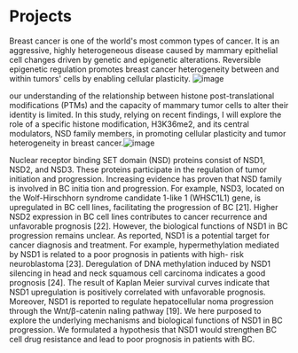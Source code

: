 # Projects
Breast cancer is one of the world's most common types of cancer. It is an aggressive, highly heterogeneous disease caused by mammary epithelial cell changes driven by genetic and epigenetic alterations. Reversible epigenetic regulation promotes breast cancer heterogeneity between and within tumors' cells by enabling cellular plasticity. 
![image](https://github.com/roisiegelman/Project/assets/166688546/e3e723d3-6f10-4aa7-87ad-461efc3558ea)

our understanding of the relationship between histone post-translational modifications (PTMs) and the capacity of mammary tumor cells to alter their identity is limited. In this study, relying on recent findings, I will explore the role of a specific histone modification, H3K36me2, and its central modulators, NSD family members, in promoting cellular plasticity and tumor heterogeneity in breast cancer.![image](https://github.com/roisiegelman/Project/assets/166688546/898795ce-b799-4cec-89cc-2ca37f4a3c0b)

Nuclear receptor binding SET domain (NSD) proteins consist of NSD1, NSD2, and NSD3. These proteins participate in the regulation of tumor initiation and progression. Increasing evidence has proven that NSD family is involved in BC initia
tion and progression. For example, NSD3, located on the Wolf-Hirschhorn syndrome candidate 1-like 1 (WHSC1L1) gene, is upregulated in BC cell lines, facilitating the progression of BC [21]. Higher NSD2 expression in BC cell lines contributes to cancer recurrence and unfavorable prognosis [22]. However, the biological functions of NSD1 in BC progression remains unclear. As reported, NSD1 is a potential target for cancer diagnosis and treatment. For example, hypermethylation mediated by NSD1 is related to a poor prognosis in patients with high- risk neuroblastoma [23]. Deregulation of DNA methylation induced by NSD1 silencing in head and neck squamous cell carcinoma indicates a good prognosis [24]. The result of Kaplan Meier survival curves indicate that NSD1 upregulation is positively correlated with unfavorable prognosis. Moreover, NSD1 is reported to regulate hepatocellular
noma progression through the Wnt/β-catenin
naling pathway [19].
We here purposed to explore the underlying mechanisms and biological functions of NSD1 in BC progression. We formulated a hypothesis that NSD1 would strengthen BC cell drug resistance and lead to poor prognosis in patients with BC.
